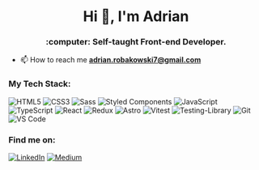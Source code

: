 <h1 align="center">Hi 👋, I'm Adrian</h1>
<h3 align="center">:computer: Self-taught Front-end Developer.</h3>

- 📫 How to reach me **adrian.robakowski7@gmail.com**

<h3 align="left">My Tech Stack:</h3>

![HTML5](https://img.shields.io/badge/-HTML5-%23E44D27?style=flat-square&logo=html5&logoColor=ffffff)
![CSS3](https://img.shields.io/badge/-CSS3-%231572B6?style=flat-square&logo=css3)
![Sass](https://img.shields.io/badge/-Sass-%23CC6699?style=flat-square&logo=sass&logoColor=ffffff)
  <img alt="Styled Components" src="https://img.shields.io/badge/-Styled_Components-db7092?style=flat-square&logo=styled-components&logoColor=white" />
![JavaScript](https://img.shields.io/badge/-JavaScript-%23F7DF1C?style=flat-square&logo=javascript&logoColor=000000&labelColor=%23F7DF1C&color=%23FFCE5A)
![TypeScript](https://img.shields.io/badge/-TypeScript-007ACC?style=flat-square&logo=typescript&logoColor=white)
 <img alt="React" src="https://img.shields.io/badge/-React-45b8d8?style=flat-square&logo=react&logoColor=white" />
 <img alt="Redux" src="https://img.shields.io/badge/-Redux-764ABC?style=flat-square&logo=redux&logoColor=white" />
 <img alt="Astro" src="https://img.shields.io/badge/-Astro-BC52EE?style=flat-square&logo=astro&logoColor=white"/>
 <img alt="Vitest" src="https://img.shields.io/badge/-Vitest-green?style=flat-square&logo=vitest&logoColor=white" />
 <img alt="Testing-Library" src="https://img.shields.io/badge/-TestingLibrary-%23E33332?style=flat-square&logo=testing-library&logoColor=white"/>
![Git](https://img.shields.io/badge/-Git-%23F05032?style=flat-square&logo=git&logoColor=%23ffffff)
![VS Code](https://img.shields.io/badge/-VSCode-%23007ACC?style=flat-square&logo=visual-studio-code)

<h3 align="left">Find me on:</h3>
<a href="https://www.linkedin.com/in/adrian-robakowski-5a1a58276/" target="_blank"><img alt="LinkedIn" src="https://img.shields.io/badge/linkedin-%230077B5.svg?&style=for-the-badge&logo=linkedin&logoColor=white" /></a> <a href="https://medium.com/@th.guibert" target="_blank"><img alt="Medium" src="https://img.shields.io/badge/medium-%2312100E.svg?&style=for-the-badge&logo=medium&logoColor=white" /
